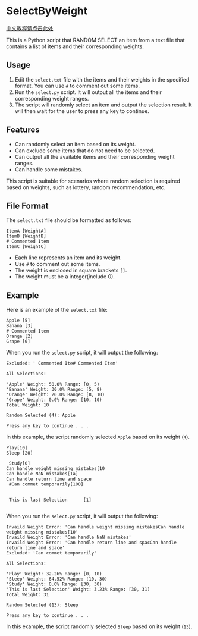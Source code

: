 # SelectByWeight

[中文教程请点击此处](./README_CN.md)

This is a Python script that RANDOM SELECT an item from a text file that contains a list of items and their corresponding weights.

## Usage

1. Edit the `select.txt` file with the items and their weights in the specified format. You can use `#` to comment out some items.
2. Run the `select.py` script. It will output all the items and their corresponding weight ranges.
3. The script will randomly select an item and output the selection result. It will then wait for the user to press any key to continue.

## Features

- Can randomly select an item based on its weight.
- Can exclude some items that do not need to be selected.
- Can output all the available items and their corresponding weight ranges.
- Can handle some mistakes.

This script is suitable for scenarios where random selection is required based on weights, such as lottery, random recommendation, etc.

## File Format

The `select.txt` file should be formatted as follows:

```
ItemA [WeightA]
ItemB [WeightB]
# Commented Item
ItemC [WeightC]
```

- Each line represents an item and its weight.
- Use `#` to comment out some items.
- The weight is enclosed in square brackets `[]`.
- The weight must be a integer(include 0).

## Example

Here is an example of the `select.txt` file:

```
Apple [5]
Banana [3]
# Commented Item
Orange [2]
Grape [0]
```

When you run the `select.py` script, it will output the following:

```
Excluded: ' Commented Ite# Commented Item'

All Selections:

'Apple' Weight: 50.0% Range: [0, 5)
'Banana' Weight: 30.0% Range: [5, 8)
'Orange' Weight: 20.0% Range: [8, 10)
'Grape' Weight: 0.0% Range: [10, 10)
Total Weight: 10

Random Selected (4): Apple

Press any key to continue . . .
```

In this example, the script randomly selected `Apple` based on its weight (`4`).

```
Play[10]
Sleep [20]

 Study[0]
Can handle weight missing mistakes[10
Can handle NaN mistakes[1a]
Can handle return line and space
 #Can commet temporarily[100]


 This is last Selection      [1]


```

When you run the `select.py` script, it will output the following:

```
Invaild Weight Error: 'Can handle weight missing mistakesCan handle weight missing mistakes[10'
Invaild Weight Error: 'Can handle NaN mistakes'
Invaild Weight Error: 'Can handle return line and spacCan handle return line and space'
Excluded: 'Can commet temporarily'

All Selections:

'Play' Weight: 32.26% Range: [0, 10)
'Sleep' Weight: 64.52% Range: [10, 30)
'Study' Weight: 0.0% Range: [30, 30)
'This is last Selection' Weight: 3.23% Range: [30, 31)
Total Weight: 31

Random Selected (13): Sleep

Press any key to continue . . .
```

In this example, the script randomly selected `Sleep` based on its weight (`13`).
